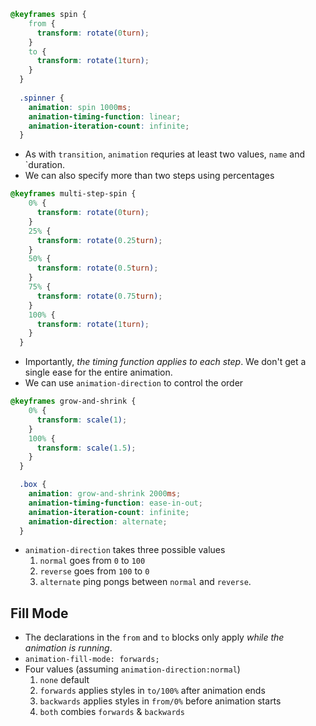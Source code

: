```css
@keyframes spin {
    from {
      transform: rotate(0turn);
    }
    to {
      transform: rotate(1turn);
    }
  }
  
  .spinner {
    animation: spin 1000ms;
    animation-timing-function: linear;
    animation-iteration-count: infinite;
  }
```
- As with `transition`, `animation` requries at least two values, `name` and `duration.
- We can also specify more than two steps using percentages
```css
@keyframes multi-step-spin {
    0% {
      transform: rotate(0turn);
    }
    25% {
      transform: rotate(0.25turn);
    }
    50% {
      transform: rotate(0.5turn);
    }
    75% {
      transform: rotate(0.75turn);
    }
    100% {
      transform: rotate(1turn);
    }
  }
```
- Importantly, _the timing function applies to each step_. We don't get a single ease for the entire animation. 
- We can use `animation-direction` to control the order
```css
@keyframes grow-and-shrink {
    0% {
      transform: scale(1);
    }
    100% {
      transform: scale(1.5);
    }
  }

  .box {
    animation: grow-and-shrink 2000ms;
    animation-timing-function: ease-in-out;
    animation-iteration-count: infinite;
    animation-direction: alternate;
  }
```
- `animation-direction` takes three possible values
	1. `normal` goes from `0` to `100`
	2. `reverse` goes from `100` to `0`
	3. `alternate` ping pongs between `normal` and `reverse`.

## Fill Mode
- The declarations in the `from` and `to` blocks only apply _while the animation is running_. 
- `animation-fill-mode: forwards;`
- Four values (assuming `animation-direction:normal`)
	1. `none` default
	2. `forwards` applies styles in `to/100%` after animation ends
	3. `backwards` applies styles in `from/0%` before animation starts
	4. `both` combies `forwards` & `backwards`
